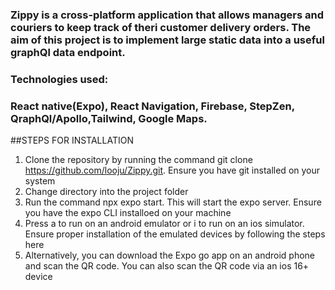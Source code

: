### Zippy is a cross-platform application that allows managers and couriers to keep track of theri customer delivery orders. The aim of this project is to implement large static data into a useful graphQl data endpoint.
### Technologies used:
### React native(Expo), React Navigation, Firebase, StepZen, QraphQl/Apollo,Tailwind, Google Maps.


##STEPS FOR INSTALLATION
1. Clone the repository by running the command git clone https://github.com/looju/Zippy.git. Ensure you have git installed on your system
2. Change directory into the project folder
3. Run the command npx expo start. This will start the expo server. Ensure you have the expo CLI installoed on your machine
4. Press a to run on an android emulator or i to run on an ios simulator. Ensure proper installation of the emulated devices by following the steps here 
5. Alternatively, you can download the Expo go app on an android phone and scan the QR code. You can also scan the QR code via an ios 16+ device




